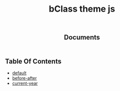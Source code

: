 <p align="center">
  
  <h1 align="center">
    bClass theme js
    <br/>
    <br/>
  </h3>
    
  <h2 align="center">
    Documents
    <br/>
    <br/>
  </h2>
</p>

## Table Of Contents

- [default](./default.md)
- [before-after](./before-after.md)
- [current-year](./current-year.md)
